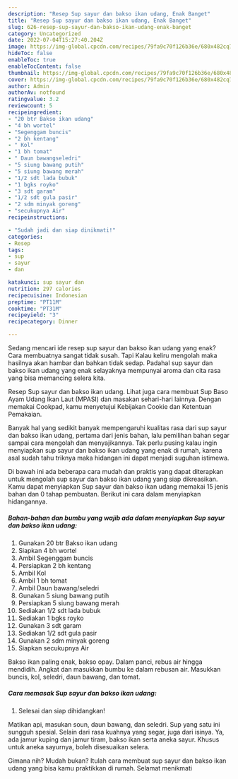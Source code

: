 ```yaml
---
description: "Resep Sup sayur dan bakso ikan udang, Enak Banget"
title: "Resep Sup sayur dan bakso ikan udang, Enak Banget"
slug: 626-resep-sup-sayur-dan-bakso-ikan-udang-enak-banget
category: Uncategorized
date: 2022-07-04T15:27:40.204Z
image: https://img-global.cpcdn.com/recipes/79fa9c70f126b36e/680x482cq70/sup-sayur-dan-bakso-ikan-udang-foto-resep-utama.jpg
hideToc: false
enableToc: true
enableTocContent: false
thumbnail: https://img-global.cpcdn.com/recipes/79fa9c70f126b36e/680x482cq70/sup-sayur-dan-bakso-ikan-udang-foto-resep-utama.jpg
cover: https://img-global.cpcdn.com/recipes/79fa9c70f126b36e/680x482cq70/sup-sayur-dan-bakso-ikan-udang-foto-resep-utama.jpg
author: Admin
authorAv: notfound
ratingvalue: 3.2
reviewcount: 5
recipeingredient:
- "20 btr Bakso ikan udang"
- "4 bh wortel"
- "Segenggam buncis"
- "2 bh kentang"
- " Kol"
- "1 bh tomat"
- " Daun bawangseledri"
- "5 siung bawang putih"
- "5 siung bawang merah"
- "1/2 sdt lada bubuk"
- "1 bgks royko"
- "3 sdt garam"
- "1/2 sdt gula pasir"
- "2 sdm minyak goreng"
- "secukupnya Air"
recipeinstructions:

- "Sudah jadi dan siap dinikmati!"
categories:
- Resep
tags:
- sup
- sayur
- dan

katakunci: sup sayur dan 
nutrition: 297 calories
recipecuisine: Indonesian
preptime: "PT11M"
cooktime: "PT31M"
recipeyield: "3"
recipecategory: Dinner

---
```



Sedang mencari ide resep sup sayur dan bakso ikan udang yang enak? Cara membuatnya sangat tidak susah. Tapi Kalau keliru mengolah maka hasilnya akan hambar dan bahkan tidak sedap. Padahal sup sayur dan bakso ikan udang yang enak selayaknya mempunyai aroma dan cita rasa yang bisa memancing selera kita.


Resep Sup sayur dan bakso ikan udang. Lihat juga cara membuat Sup Baso Ayam Udang Ikan Laut (MPASI) dan masakan sehari-hari lainnya. Dengan memakai Cookpad, kamu menyetujui Kebijakan Cookie dan Ketentuan Pemakaian.

Banyak hal yang sedikit banyak mempengaruhi kualitas rasa dari sup sayur dan bakso ikan udang, pertama dari jenis bahan, lalu pemilihan bahan segar sampai cara mengolah dan menyajikannya. Tak perlu pusing kalau ingin menyiapkan sup sayur dan bakso ikan udang yang enak di rumah, karena asal sudah tahu triknya maka hidangan ini dapat menjadi suguhan istimewa.


Di bawah ini ada beberapa cara mudah dan praktis yang dapat diterapkan untuk mengolah sup sayur dan bakso ikan udang yang siap dikreasikan. Kamu dapat menyiapkan Sup sayur dan bakso ikan udang memakai 15 jenis bahan dan 0 tahap pembuatan. Berikut ini cara dalam menyiapkan hidangannya.

<!--inarticleads1-->

##### Bahan-bahan dan bumbu yang wajib ada dalam menyiapkan Sup sayur dan bakso ikan udang:

1. Gunakan 20 btr Bakso ikan udang
1. Siapkan 4 bh wortel
1. Ambil Segenggam buncis
1. Persiapkan 2 bh kentang
1. Ambil  Kol
1. Ambil 1 bh tomat
1. Ambil  Daun bawang/seledri
1. Gunakan 5 siung bawang putih
1. Persiapkan 5 siung bawang merah
1. Sediakan 1/2 sdt lada bubuk
1. Sediakan 1 bgks royko
1. Gunakan 3 sdt garam
1. Sediakan 1/2 sdt gula pasir
1. Gunakan 2 sdm minyak goreng
1. Siapkan secukupnya Air


Bakso ikan paling enak, bakso opay. Dalam panci, rebus air hingga mendidih. Angkat dan masukkan bumbu ke dalam rebusan air. Masukkan buncis, kol, seledri, daun bawang, dan tomat. 

<!--inarticleads2-->

##### Cara memasak Sup sayur dan bakso ikan udang:


1. Selesai dan siap dihidangkan!

Matikan api, masukan soun, daun bawang, dan seledri. Sup yang satu ini sungguh spesial. Selain dari rasa kuahnya yang segar, juga dari isinya. Ya, ada jamur kuping dan jamur tiram, bakso ikan serta aneka sayur. Khusus untuk aneka sayurnya, boleh disesuaikan selera. 

Gimana nih? Mudah bukan? Itulah cara membuat sup sayur dan bakso ikan udang yang bisa kamu praktikkan di rumah. Selamat menikmati
